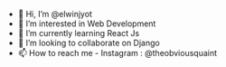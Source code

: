- 👋 Hi, I’m @elwinjyot
- 👀 I’m interested in Web Development
- 🌱 I’m currently learning React Js
- 💞️ I’m looking to collaborate on Django
- 📫 How to reach me - Instagram : @theobviousquaint

<!---
elwinjyot/elwinjyot is a ✨ special ✨ repository because its `README.md` (this file) appears on your GitHub profile.
You can click the Preview link to take a look at your changes.
--->
